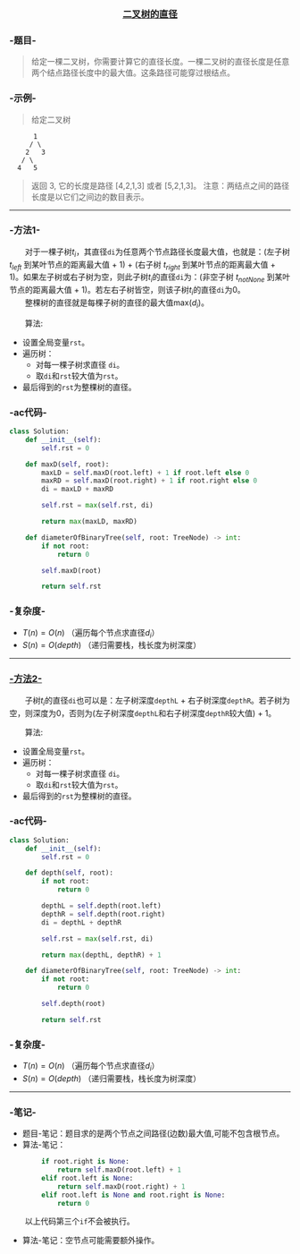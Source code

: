 ### <center> [二叉树的直径](https://leetcode-cn.com/problems/diameter-of-binary-tree/) </center>

### -题目-
> 给定一棵二叉树，你需要计算它的直径长度。一棵二叉树的直径长度是任意两个结点路径长度中的最大值。这条路径可能穿过根结点。

### -示例-
> 给定二叉树

          1
         / \
        2   3
       / \
      4   5
> 返回 3, 它的长度是路径 [4,2,1,3] 或者 [5,2,1,3]。
> 注意：两结点之间的路径长度是以它们之间边的数目表示。

---

### -方法1-
&emsp;&emsp;对于一棵子树$t_i$，其直径`di`为任意两个节点路径长度最大值，也就是：(左子树 $t_{left}$ 到某叶节点的距离最大值 + 1) + (右子树 $t_{right}$ 到某叶节点的距离最大值 + 1)。如果左子树或右子树为空，则此子树$t_i$的直径`di`为：(非空子树 $t_{notNone}$ 到某叶节点的距离最大值 + 1)。若左右子树皆空，则该子树$t_i$的直径`di`为0。  
&emsp;&emsp;整棵树的直径就是每棵子树的直径的最大值max($d_i$)。

&emsp;&emsp;算法:  
+ 设置全局变量`rst`。
+ 遍历树：
  + 对每一棵子树求直径 `di`。
  + 取`di`和`rst`较大值为`rst`。
+ 最后得到的`rst`为整棵树的直径。

### -ac代码-
```py
class Solution:
    def __init__(self):
        self.rst = 0

    def maxD(self, root):
        maxLD = self.maxD(root.left) + 1 if root.left else 0
        maxRD = self.maxD(root.right) + 1 if root.right else 0
        di = maxLD + maxRD

        self.rst = max(self.rst, di)

        return max(maxLD, maxRD)

    def diameterOfBinaryTree(self, root: TreeNode) -> int:
        if not root:
            return 0

        self.maxD(root)

        return self.rst
```

### -复杂度-
+ $T(n) = O(n)$ （遍历每个节点求直径$d_i$）
+ $S(n) = O(depth)$ （递归需要栈，栈长度为树深度）

---

### [-方法2-](https://leetcode-cn.com/problems/diameter-of-binary-tree/solution/er-cha-shu-de-zhi-jing-by-leetcode-solution/)
&emsp;&emsp;子树$t_i$的直径`di`也可以是：左子树深度`depthL` + 右子树深度`depthR`。若子树为空，则深度为0，否则为(左子树深度`depthL`和右子树深度`depthR`较大值) + 1。

&emsp;&emsp;算法:  
+ 设置全局变量`rst`。
+ 遍历树：
  + 对每一棵子树求直径 `di`。
  + 取`di`和`rst`较大值为`rst`。
+ 最后得到的`rst`为整棵树的直径。

### -ac代码-
```py
class Solution:
    def __init__(self):
        self.rst = 0

    def depth(self, root):
        if not root:
            return 0

        depthL = self.depth(root.left)
        depthR = self.depth(root.right)
        di = depthL + depthR

        self.rst = max(self.rst, di)

        return max(depthL, depthR) + 1

    def diameterOfBinaryTree(self, root: TreeNode) -> int:
        if not root:
            return 0

        self.depth(root)

        return self.rst
```

### -复杂度-
+ $T(n) = O(n)$ （遍历每个节点求直径$d_i$）
+ $S(n) = O(depth)$ （递归需要栈，栈长度为树深度）

---

### -笔记-
+ 题目-笔记：题目求的是两个节点之间路径(边数)最大值,可能不包含根节点。
+ 算法-笔记：
```py
        if root.right is None:
            return self.maxD(root.left) + 1
        elif root.left is None:
            return self.maxD(root.right) + 1
        elif root.left is None and root.right is None:
            return 0
```
&emsp;&emsp;以上代码第三个`if`不会被执行。

+ 算法-笔记：空节点可能需要额外操作。

